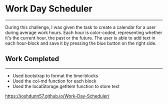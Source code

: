 #  Work Day Scheduler
 
***

During this challenge, I was given the task to create a calendar for a user during average work hours. Each hour is color-coded, representing whether it's the current hour, the past or the future. The user is able to add text in each hour-block and save it by pressing the blue button on the right side.

## Work Completed 

***

* Used bootstrap to format the time-blocks 
* Used the col-md function for each block
* Used the localStorage.getItem function to store text 



https://joshdunn57.github.io/Work-Day-Scheduler/

